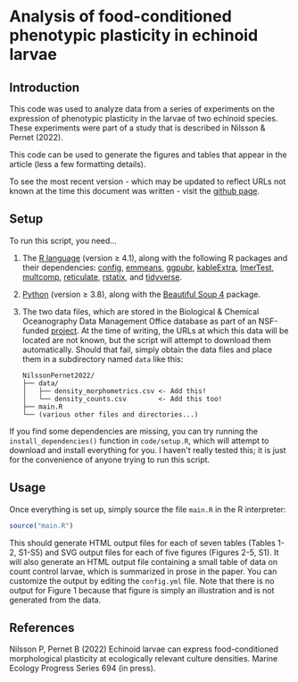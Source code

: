 # Analysis of food-conditioned phenotypic plasticity in echinoid larvae

## Introduction
This code was used to analyze data from a series of experiments on the expression of phenotypic plasticity in the larvae of two echinoid species. These experiments were part of a study that is described in Nilsson & Pernet (2022).

This code can be used to generate the figures and tables that appear in the article (less a few formatting details).

To see the most recent version - which may be updated to reflect URLs not known at the time this document was written - visit the [github page](https://github.com/PeterNilssonBio/NilssonPernet2022).

## Setup
To run this script, you need...
1. The [R language](https://www.r-project.org/) (version ≥ 4.1), along with the following R packages and their dependencies:
  [config](https://cran.r-project.org/web/packages/config/index.html),
  [emmeans](https://cran.r-project.org/web/packages/emmeans/index.html),
  [ggpubr](https://cran.r-project.org/web/packages/ggpubr/index.html),
  [kableExtra](https://cran.r-project.org/web/packages/kableExtra/index.html),
  [lmerTest](https://cran.r-project.org/web/packages/lmerTest/index.html),
  [multcomp](https://cran.r-project.org/web/packages/multcomp/index.html),
  [reticulate](https://cran.r-project.org/web/packages/reticulate/index.html),
  [rstatix](https://cran.r-project.org/web/packages/rstatix/index.html), and
  [tidyverse](https://cran.r-project.org/web/packages/tidyverse/index.html).

  2. [Python](https://www.python.org/downloads/) (version ≥ 3.8), along with the [Beautiful Soup 4](https://pypi.org/project/beautifulsoup4/) package.

  3. The two data files, which are stored in the Biological & Chemical Oceanography Data Management Office database as part of an NSF-funded [project](https://www.bco-dmo.org/project/727167). At the time of writing, the URLs at which this data will be located are not known, but the script will attempt to download them automatically. Should that fail, simply obtain the data files and place them in a subdirectory named `data` like this:
        ```
        NilssonPernet2022/
        ├── data/
        │   ├── density_morphometrics.csv <- Add this!
        │   └── density_counts.csv        <- Add this too!
        ├── main.R
        └── (various other files and directories...)
        ```

If you find some dependencies are missing, you can try running the `install_dependencies()` function in `code/setup.R`, which will attempt to download and install everything for you. I haven't really tested this; it is just for the convenience of anyone trying to run this script.

## Usage
Once everything is set up, simply source the file `main.R` in the R interpreter:

```r
source("main.R")
```

This should generate HTML output files for each of seven tables (Tables 1-2, S1-S5) and SVG output files for each of five figures (Figures 2-5, S1). It will also generate an HTML output file containing a small table of data on count control larvae, which is summarized in prose in the paper. You can customize the output by editing the `config.yml` file. Note that there is no output for Figure 1 because that figure is simply an illustration and is not generated from the data.

## References
Nilsson P, Pernet B (2022) Echinoid larvae can express food-conditioned morphological plasticity at ecologically relevant culture densities. Marine Ecology Progress Series 694 (in press).